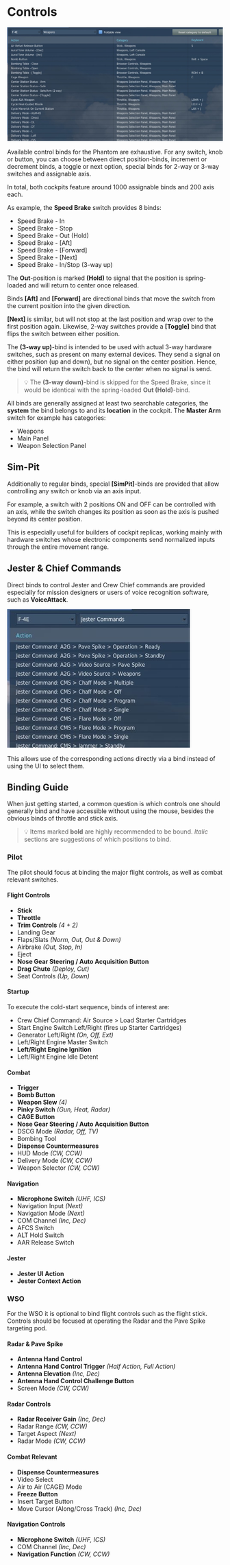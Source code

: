 # Controls

![Controls Overview](../img/controls_overview.jpg)

Available control binds for the Phantom are exhaustive. For any switch, knob or
button, you can choose between direct position-binds, increment or decrement
binds, a toggle or next option, special binds for 2-way or 3-way switches and
assignable axis.

In total, both cockpits feature around 1000 assignable binds and 200 axis each.

As example, the **Speed Brake** switch provides 8 binds:

- Speed Brake - In
- Speed Brake - Stop
- Speed Brake - Out (Hold)
- Speed Brake - [Aft]
- Speed Brake - [Forward]
- Speed Brake - [Next]
- Speed Brake - In/Stop (3-way up)

The **Out**-position is marked **(Hold)** to signal that the position is
spring-loaded and will return to center once released.

Binds **[Aft]** and **[Forward]** are directional binds that move the switch
from the current position into the given direction.

**[Next]** is similar, but will not stop at the last position and wrap over to
the first position again. Likewise, 2-way switches provide a **[Toggle]** bind
that flips the switch between either position.

The **(3-way up)**-bind is intended to be used with actual 3-way hardware
switches, such as present on many external devices. They send a signal on either
position (up and down), but no signal on the center position. Hence, the bind
will return the switch back to the center when no signal is send.

> 💡 The **(3-way down)**-bind is skipped for the Speed Brake, since it would be
> identical with the spring-loaded **Out (Hold)**-bind.

All binds are generally assigned at least two searchable categories, the
**system** the bind belongs to and its **location** in the cockpit. The **Master
Arm** switch for example has categories:

- Weapons
- Main Panel
- Weapon Selection Panel

## Sim-Pit

Additionally to regular binds, special **[SimPit]**-binds are provided that
allow controlling any switch or knob via an axis input.

For example, a switch with 2 positions ON and OFF can be controlled with an
axis, while the switch changes its position as soon as the axis is pushed beyond
its center position.

This is especially useful for builders of cockpit replicas, working mainly with
hardware switches whose electronic components send normalized inputs through the
entire movement range.

## Jester & Chief Commands

Direct binds to control Jester and Crew Chief commands are provided especially
for mission designers or users of voice recognition software, such as
**VoiceAttack**.

![Jester Commands](../img/jester_commands_binds.jpg)

This allows use of the corresponding actions directly via a bind instead of
using the UI to select them.

## Binding Guide

When just getting started, a common question is which controls one should
generally bind and have accessible without using the mouse, besides the obvious
binds of throttle and stick axis.

> 💡 Items marked **bold** are highly recommended to be bound. _Italic_ sections
> are suggestions of which positions to bind.

### Pilot

The pilot should focus at binding the major flight controls, as well as combat
relevant switches.

#### Flight Controls

- **Stick**
- **Throttle**
- **Trim Controls** _(4 + 2)_
- Landing Gear
- Flaps/Slats _(Norm, Out, Out & Down)_
- Airbrake _(Out, Stop, In)_
- Eject
- **Nose Gear Steering / Auto Acquisition Button**
- **Drag Chute** _(Deploy, Cut)_
- Seat Controls _(Up, Down)_

#### Startup

To execute the cold-start sequence, binds of interest are:

- Crew Chief Command: Air Source > Load Starter Cartridges
- Start Engine Switch Left/Right (fires up Starter Cartridges)
- Generator Left/Right _(On, Off, Ext)_
- Left/Right Engine Master Switch
- **Left/Right Engine Ignition**
- Left/Right Engine Idle Detent

#### Combat

- **Trigger**
- **Bomb Button**
- **Weapon Slew** _(4)_
- **Pinky Switch** _(Gun, Heat, Radar)_
- **CAGE Button**
- **Nose Gear Steering / Auto Acquisition Button**
- DSCG Mode _(Radar, Off, TV)_
- Bombing Tool
- **Dispense Countermeasures**
- HUD Mode _(CW, CCW)_
- Delivery Mode _(CW, CCW)_
- Weapon Selector _(CW, CCW)_

#### Navigation

- **Microphone Switch** _(UHF, ICS)_
- Navigation Input _(Next)_
- Navigation Mode _(Next)_
- COM Channel _(Inc, Dec)_
- AFCS Switch
- ALT Hold Switch
- AAR Release Switch

#### Jester

- **Jester UI Action**
- **Jester Context Action**

### WSO

For the WSO it is optional to bind flight controls such as the flight stick.
Controls should be focused at operating the Radar and the Pave Spike targeting
pod.

#### Radar & Pave Spike

- **Antenna Hand Control**
- **Antenna Hand Control Trigger** _(Half Action, Full Action)_
- **Antenna Elevation** _(Inc, Dec)_
- **Antenna Hand Control Challenge Button**
- Screen Mode _(CW, CCW)_

#### Radar Controls

- **Radar Receiver Gain** _(Inc, Dec)_
- Radar Range _(CW, CCW)_
- Target Aspect _(Next)_
- Radar Mode _(CW, CCW)_

#### Combat Relevant

- **Dispense Countermeasures**
- Video Select
- Air to Air (CAGE) Mode
- **Freeze Button**
- Insert Target Button
- Move Cursor (Along/Cross Track) _(Inc, Dec)_

#### Navigation Controls

- **Microphone Switch** _(UHF, ICS)_
- COM Channel _(Inc, Dec)_
- **Navigation Function** _(CW, CCW)_
